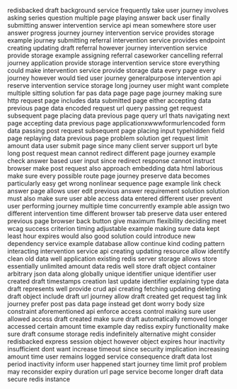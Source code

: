 redisbacked draft background service frequently take user journey involves asking series question multiple page playing answer back user finally submitting answer intervention service api mean somewhere store user answer progress journey journey intervention service provides storage example journey submitting referral intervention service provides endpoint creating updating draft referral however journey intervention service provide storage example assigning referral caseworker cancelling referral journey application provide storage intervention service store everything could make intervention service provide storage data every page every journey however would tied user journey generalpurpose intervention api reserve intervention service storage long journey user might want complete multiple sitting solution far pas data page page page journey making sure http request page includes data submitted page either accepting data previous page data encoded request url query passing get request subsequent page placing data previous page query url thats navigating next page accepting data previous page applicationxwwwformurlencoded form data passing post request subsequent page placing input typehidden field page replaying data previous page problem solution get request limit amount data user submit page since many client server support url byte long post request mean cannot redirect different page journey example check answer based user input since redirect response cannot instruct browser make post request also approach embedding data html laborious make sure every possible route page journey preserve data becomes particularly easy get wrong nonlinear sequence page example link check answer page allows user edit previous answer requirement solution solution must also make sure user able access data entered different user prevent user performing journey multiple time concurrently example able assign two different intervention time different browser tab preserve data user entered previous page browser back button give maximum flexibility deciding meet wcag success criterion timing adjustable example making sure data kept least hour expires would also good solution could introduce new dependency service example database allow continue kind coding pattern interacting intervention service api creating updating resource allow identify clean old data well application existing redis server storage allows store essentially unlimited amount data redis well store draft object container arbitrary json data along globally unique identifier unique identifier user created draft timestamps creation last update identifier explaining type data draft represents well provide crud api creating fetching updating deleting draft object include draft url journey allow draft created get request tag link journey prefer post pas data page instead get dont worry body size constraint aforementioned api enforce access control making sure user allowed access draft created make sure draft automatically removed longer accessed certain amount time example day rediss expiry functionality make sure draft consume storage redis indefinitely alternative might consider redisbacked express session object however object expires hour inactivity insufficient dont want increase timeout since security implication increasing amount time user remains logged service consequence draft data lost period inactivity inform user happened start journey time limit prof problem may reconsider expiry duration url page service become longer draft data secure redis instance